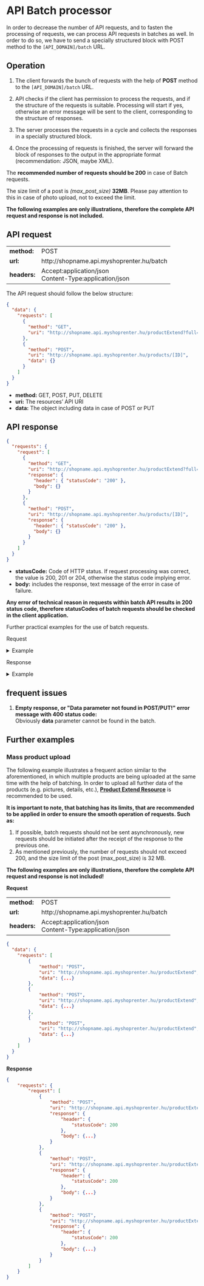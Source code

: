 # API Batch processor

In order to decrease the number of API requests, and to fasten the processing of requests, we can process API requests in batches as well. In order to do so, we have to send a specially structured block with POST method to the `[API_DOMAIN]/batch` URL.

## Operation

1. The client forwards the bunch of requests with the help of **POST** method to the `[API_DOMAIN]/batch` URL.

2. API checks if the client has permission to process the requests, and if the structure of the requests is suitable. Processing will start if yes, otherwise an error message will be sent to the client, corresponding to the structure of responses.

3. The server processes the requests in a cycle and collects the responses in a specially structured block.

4. Once the processing of requests is finished, the server will forward the block of responses to the output in the appropriate format (recommendation: JSON, maybe XML).

The **recommended number of requests should be 200** in case of Batch requests.

The size limit of a post is *(max_post_size)* **32MB**. Please pay attention to this in case of photo upload, not to exceed the limit.

**The following examples are only illustrations, therefore the complete API request and response is not included.**

## API request

<table>
  <tr>
    <td><b>method:</b></td>
    <td>POST</td>
  </tr>
  <tr>
    <td><b>url:</b></td>
    <td>http://shopname.api.myshoprenter.hu/batch</td>
  </tr>
  <tr>
    <td><b>headers:</b></td>
    <td>
        Accept:application/json<br>
        Content-Type:application/json
    </td>
  </tr>
</table>

The API request should follow the below structure:

```json
{
  "data": {
    "requests": [
      {
        "method": "GET",
        "uri": "http://shopname.api.myshoprenter.hu/productExtend?full=1&limit=200&page=0"
      },
      {
        "method": "POST",
        "uri": "http://shopname.api.myshoprenter.hu/products/[ID]",
        "data": {}
      }
    ]
  }
}
```

- **method:** GET, POST, PUT, DELETE
- **uri:** The resources’  API URI
- **data:** The object including data in case of POST or PUT

## API response

```json
{
  "requests": {
    "request": [
      {
        "method": "GET",
        "uri": "http://shopname.api.myshoprenter.hu/productExtend?full=1&limit=200&page=0",
        "response": {
          "header": { "statusCode": "200" },
          "body": {}
        }
      },
      {
        "method": "POST",
        "uri": "http://shopname.api.myshoprenter.hu/products/[ID]",
        "response": {
          "header": { "statusCode": "200" },
          "body": {}
        }
      }
    ]
  }
}
```
- **statusCode:** Code of HTTP status. If request processing was correct, the value is 200, 201 or 204, otherwise the status code implying error.
- **body:** includes the response, text message of the error in case of failure.

**Any error of technical reason in requests within batch API results in 200 status code, therefore statusCodes of batch requests should be checked in the client application.**

Further practical examples for the use of batch requests.

Request

<details class="example-dropdown"><summary>Example</summary>
<p>

```php
Array(
    [requests] => Array(
        [0] => Array(
            [method] => GET
            [uri] => http://shopname.api.myshoprenter.hu/categories/Y2F0ZWdvcnktY2F0ZWdvcnlfaWQ9MTg=
        )
        [1] => Array(
            [method] => DELETE
            [uri] => http://shopname.api.myshoprenter.hu/categories/Y2F0ZWdvcnktY2F0ZWdvcnlfaWQ9MTg=
        )
        [2] => Array(
            [method] => PUT
            [uri] => http://shopname.api.myshoprenter.hu/categories/Y2F0ZWdvcnktY2F0ZWdvcnlfaWQ9MTg=
            [data] => Array(
                [picture] => /data/cukorbetegek.JPG
                [sortOrder] => 2
                [status] => 1
                [multiplier] => 1.00000
                [productsStatus] => 1
                [groupCode] =>
                [parentCategory] => Array(
                    [id] => Y2F0ZWdvcnktY2F0ZWdvcnlfaWQ9NTM=
                )

                [centralCategory] => Array(
                    [id] => Y2F0ZWdvcnktY2F0ZWdvcnlfaWQ9MTg=
                )
            )
        )
        [3] => Array(
            [method] => POST
            [uri] => http://shopname.api.myshoprenter.hu/categories/Y2F0ZWdvcnktY2F0ZWdvcnlfaWQ9MTg=
            [data] => Array(
                [status] => 0
            )
        )
        [4] => Array(
            [method] => GET
            [uri] => http://shopname.api.myshoprenter.hu/category/Y2F0ZWdvcnktY2F0ZWdvcnlfaWQ9MTg=
        )
    )
)
```

</p>
</details>

Response

<details class="example-dropdown"><summary>Example</summary>
<p>

```xml
<response>
     <requests>
         <request>
             <method><![CDATA[GET]]></method>
             <uri><![CDATA[http://shopname.api.myshoprenter.hu/categories/Y2F0ZWdvcnktY2F0ZWdvcnlfaWQ9MTg=]]></uri>
             <response>
                 <header>
                     <statusCode>200</statusCode>
                 </header>
                 <body>
                     <href><![CDATA[http://shopname.api.myshoprenter.hu/categories/Y2F0ZWdvcnktY2F0ZWdvcnlfaWQ9MTg=]]></href>
                     <id><![CDATA[Y2F0ZWdvcnktY2F0ZWdvcnlfaWQ9MTg=]]></id>
                     <innerId><![CDATA[18]]></innerId>
                     <picture><![CDATA[/data/cukorbetegek.JPG]]></picture>
                     <sortOrder><![CDATA[2]]></sortOrder>
                     <status><![CDATA[0]]></status>
                     <multiplier><![CDATA[1.00000]]></multiplier>
                     <productsStatus><![CDATA[1]]></productsStatus>
                     <groupCode/>
                     <dateCreated><![CDATA[2014-09-15T15:32:02]]></dateCreated>
                     <dateUpdated><![CDATA[2014-09-15T15:32:02]]></dateUpdated>
                     <parentCategory>
                         <href><![CDATA[http://shopname.api.myshoprenter.hu/categories/Y2F0ZWdvcnktY2F0ZWdvcnlfaWQ9NTM=]]></href>
                     </parentCategory>
                     <centralCategory>
                         <href><![CDATA[http://shopname.api.myshoprenter.hu/categories/Y2F0ZWdvcnktY2F0ZWdvcnlfaWQ9MTg=]]></href>
                     </centralCategory>
                     <categoryDescriptions>
                         <href><![CDATA[http://shopname.api.myshoprenter.hu/categoryDescriptions?categoryId=Y2F0ZWdvcnktY2F0ZWdvcnlfaWQ9MTg=]]></href>
                     </categoryDescriptions>
                     <categoryCustomerGroupRelations>
                         <href><![CDATA[http://shopname.api.myshoprenter.hu/categoryCustomerGroupRelations?categoryId=Y2F0ZWdvcnktY2F0ZWdvcnlfaWQ9MTg=]]></href>
                     </categoryCustomerGroupRelations>
                     <customerGroups>
                         <href><![CDATA[http://shopname.api.myshoprenter.hu/categories/Y2F0ZWdvcnktY2F0ZWdvcnlfaWQ9MTg=/customerGroups]]></href>
                     </customerGroups>
                 </body>
             </response>
         </request>
         <request>
             <method><![CDATA[DELETE]]></method>
             <uri><![CDATA[http://shopname.api.myshoprenter.hu/categories/Y2F0ZWdvcnktY2F0ZWdvcnlfaWQ9MTg=]]></uri>
             <response>
                 <header>
                     <statusCode>200</statusCode>
                 </header>
                 <body/>
             </response>
         </request>
         <request>
             <method><![CDATA[PUT]]></method>
             <uri><![CDATA[http://shopname.api.myshoprenter.hu/categories/Y2F0ZWdvcnktY2F0ZWdvcnlfaWQ9MTg=]]></uri>
             <response>
                 <header>
                     <statusCode>200</statusCode>
                 </header>
                 <body>
                     <href><![CDATA[http://shopname.api.myshoprenter.hu/categories/Y2F0ZWdvcnktY2F0ZWdvcnlfaWQ9MTg=]]></href>
                     <id><![CDATA[Y2F0ZWdvcnktY2F0ZWdvcnlfaWQ9MTg=]]></id>
                     <innerId><![CDATA[18]]></innerId>
                     <picture><![CDATA[/data/cukorbetegek.JPG]]></picture>
                     <sortOrder><![CDATA[2]]></sortOrder>
                     <status><![CDATA[1]]></status>
                     <multiplier><![CDATA[1.00000]]></multiplier>
                     <productsStatus><![CDATA[1]]></productsStatus>
                     <groupCode/>
                     <dateCreated><![CDATA[2014-09-15T15:32:02]]></dateCreated>
                     <dateUpdated><![CDATA[2014-09-15T15:33:53]]></dateUpdated>
                     <parentCategory>
                         <href><![CDATA[http://shopname.api.myshoprenter.hu/categories/Y2F0ZWdvcnktY2F0ZWdvcnlfaWQ9NTM=]]></href>
                     </parentCategory>
                     <centralCategory>
                         <href><![CDATA[http://shopname.api.myshoprenter.hu/categories/Y2F0ZWdvcnktY2F0ZWdvcnlfaWQ9MTg=]]></href>
                     </centralCategory>
                     <categoryDescriptions>
                         <href><![CDATA[http://shopname.api.myshoprenter.hu/categoryDescriptions?categoryId=Y2F0ZWdvcnktY2F0ZWdvcnlfaWQ9MTg=]]></href>
                     </categoryDescriptions>
                     <categoryCustomerGroupRelations>
                         <href><![CDATA[http://shopname.api.myshoprenter.hu/categoryCustomerGroupRelations?categoryId=Y2F0ZWdvcnktY2F0ZWdvcnlfaWQ9MTg=]]></href>
                     </categoryCustomerGroupRelations>
                     <customerGroups>
                         <href><![CDATA[http://shopname.api.myshoprenter.hu/categories/Y2F0ZWdvcnktY2F0ZWdvcnlfaWQ9MTg=/customerGroups]]></href>
                     </customerGroups>
                 </body>
             </response>
         </request>
         <request>
             <method><![CDATA[POST]]></method>
             <uri><![CDATA[http://shopname.api.myshoprenter.hu/categories/Y2F0ZWdvcnktY2F0ZWdvcnlfaWQ9MTg=]]></uri>
             <response>
                 <header>
                     <statusCode>200</statusCode>
                 </header>
                 <body>
                     <href><![CDATA[http://shopname.api.myshoprenter.hu/categories/Y2F0ZWdvcnktY2F0ZWdvcnlfaWQ9MTg=]]></href>
                     <id><![CDATA[Y2F0ZWdvcnktY2F0ZWdvcnlfaWQ9MTg=]]></id>
                     <innerId><![CDATA[18]]></innerId>
                     <picture><![CDATA[/data/cukorbetegek.JPG]]></picture>
                     <sortOrder><![CDATA[2]]></sortOrder>
                     <status><![CDATA[0]]></status>
                     <multiplier><![CDATA[1.00000]]></multiplier>
                     <productsStatus><![CDATA[1]]></productsStatus>
                     <groupCode/>
                     <dateCreated><![CDATA[2014-09-15T15:32:02]]></dateCreated>
                     <dateUpdated><![CDATA[2014-09-15T15:33:53]]></dateUpdated>
                     <parentCategory>
                         <href><![CDATA[http://shopname.api.myshoprenter.hu/categories/Y2F0ZWdvcnktY2F0ZWdvcnlfaWQ9NTM=]]></href>
                     </parentCategory>
                     <centralCategory>
                         <href><![CDATA[http://shopname.api.myshoprenter.hu/categories/Y2F0ZWdvcnktY2F0ZWdvcnlfaWQ9MTg=]]></href>
                     </centralCategory>
                     <categoryDescriptions>
                         <href><![CDATA[http://shopname.api.myshoprenter.hu/categoryDescriptions?categoryId=Y2F0ZWdvcnktY2F0ZWdvcnlfaWQ9MTg=]]></href>
                     </categoryDescriptions>
                     <categoryCustomerGroupRelations>
                         <href><![CDATA[http://shopname.api.myshoprenter.hu/categoryCustomerGroupRelations?categoryId=Y2F0ZWdvcnktY2F0ZWdvcnlfaWQ9MTg=]]></href>
                     </categoryCustomerGroupRelations>
                     <customerGroups>
                         <href><![CDATA[http://shopname.api.myshoprenter.hu/categories/Y2F0ZWdvcnktY2F0ZWdvcnlfaWQ9MTg=/customerGroups]]></href>
                     </customerGroups>
                 </body>
             </response>
         </request>
         <request>
             <method><![CDATA[GET]]></method>
             <uri><![CDATA[http://shopname.api.myshoprenter.hu/category/Y2F0ZWdvcnktY2F0ZWdvcnlfaWQ9MTg=]]></uri>
             <response>
                 <header>
                     <statusCode>404</statusCode>
                 </header>
                 <body>
                     <message><![CDATA[Resource matching URI "/category/Y2F0ZWdvcnktY2F0ZWdvcnlfaWQ9MTg=" not found]]></message>
                 </body>
             </response>
         </request>
     </requests>
 </response>
```

</p>
</details>

## frequent issues

1. **Empty response, or "Data parameter not found in POST/PUT!" error message with 400 status code:**<br>
   Obviously **data** parameter cannot be found in the batch.


###

## Further examples

### Mass product upload

The following example illustrates a frequent action similar to the aforementioned, in which multiple products are being uploaded at the same time with the help of batching.
In order to upload all further data of the products (e.g. pictures, details, etc.), [**Product Extend Resource**](../../api/product_extend.md) is recommended to be used.

**It is important to note, that batching has its limits, that are recommended to be applied in order to ensure the smooth operation of requests. Such as:**
1. If possible, batch requests should not be sent asynchronously, new requests should be initiated after the receipt of the response to the previous one.
2. As mentioned previously, the number of requests should not exceed 200, and the size limit of the post (max_post_size) is 32 MB.

**The following examples are only illustrations, therefore the complete API request and response is not included!**

**Request**

<table>
  <tr>
    <td><b>method:</b></td>
    <td>POST</td>
  </tr>
  <tr>
    <td><b>url:</b></td>
    <td>http://shopname.api.myshoprenter.hu/batch</td>
  </tr>
  <tr>
    <td><b>headers:</b></td>
    <td>
        Accept:application/json<br>
        Content-Type:application/json
    </td>
  </tr>
</table>

```json
{
  "data": {
    "requests": [
        {
            "method": "POST",
            "uri": "http://shopname.api.myshoprenter.hu/productExtend",
            "data": {...}
        },
        {
            "method": "POST",
            "uri": "http://shopname.api.myshoprenter.hu/productExtend",
            "data": {...}
        },
        {
            "method": "POST",
            "uri": "http://shopname.api.myshoprenter.hu/productExtend",
            "data": {...}
        }
    ]
  }
}
```

**Response**

```json
{
    "requests": {
        "request": [
            {
                "method": "POST",
                "uri": "http://shopname.api.myshoprenter.hu/productExtend",
                "response": {
                    "header": {
                        "statusCode": 200
                    },
                    "body": {...}
                }
            },
            {
                "method": "POST",
                "uri": "http://shopname.api.myshoprenter.hu/productExtend",
                "response": {
                    "header": {
                        "statusCode": 200
                    },
                    "body": {...}
                }
            },
            {
                "method": "POST",
                "uri": "http://shopname.api.myshoprenter.hu/productExtend",
                "response": {
                    "header": {
                        "statusCode": 200
                    },
                    "body": {...}
                }
            }
        ]
    }
}
```

